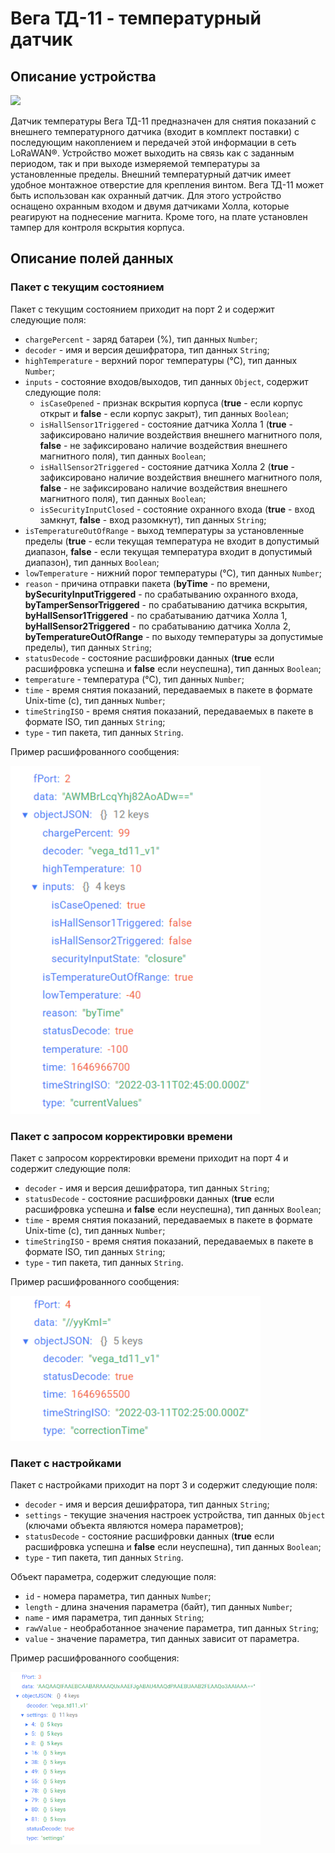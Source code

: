 # Вега ТД-11 - температурный датчик


## Описание устройства
<img src="https://iotvega.com/content/ru/si/td11/2.png" width="400" />

Датчик температуры Вега ТД-11 предназначен для снятия показаний с внешнего температурного датчика (входит в комплект поставки) с последующим накоплением и передачей этой информации в сеть LoRaWAN®. Устройство может выходить на связь как с заданным периодом, так и при выходе измеряемой температуры за установленные пределы. Внешний температурный датчик имеет удобное монтажное отверстие для крепления винтом.
Вега ТД-11 может быть использован как охранный датчик. Для этого устройство оснащено охранным входом и двумя датчиками Холла, которые реагируют на поднесение магнита. Кроме того, на плате установлен тампер для контроля вскрытия корпуса.


## Описание полей данных

### Пакет с текущим состоянием

Пакет с текущим состоянием приходит на порт 2 и содержит следующие поля:
- `chargePercent` - заряд батареи (%), тип данных `Number`;
- `decoder` - имя и версия дешифратора, тип данных `String`;
- `highTemperature` - верхний порог температуры (°С), тип данных `Number`;
- `inputs` - состояние входов/выходов, тип данных `Object`, содержит следующие поля:
    - `isCaseOpened` - признак вскрытия корпуса (**true** - если корпус открыт и **false** - если корпус закрыт), тип данных `Boolean`;
    - `isHallSensor1Triggered` - состояние датчика Холла 1 (**true** - зафиксировано наличие воздействия внешнего магнитного поля, **false** - не зафиксировано наличие воздействия внешнего магнитного поля), тип данных `Boolean`;
    - `isHallSensor2Triggered` - состояние датчика Холла 2 (**true** - зафиксировано наличие воздействия внешнего магнитного поля, **false** - не зафиксировано наличие воздействия внешнего магнитного поля), тип данных `Boolean`;
    - `isSecurityInputClosed` - состояние охранного входа (**true** - вход замкнут, **false** - вход разомкнут), тип данных `String`;
- `isTemperatureOutOfRange` - выход температуры за установленные пределы (**true** - если текущая температура не входит в допустимый диапазон, **false** - если текущая температура входит в допустимый диапазон), тип данных `Boolean`;
- `lowTemperature` - нижний порог температуры (°С), тип данных `Number`;
- `reason` - причина отправки пакета (**byTime** - по времени, **bySecurityInputTriggered** - по срабатыванию охранного входа, **byTamperSensorTriggered** - по срабатыванию датчика вскрытия, **byHallSensor1Triggered** - по срабатыванию датчика Холла 1, **byHallSensor2Triggered** - по срабатыванию датчика Холла 2, **byTemperatureOutOfRange** - по выходу температуры за допустимые пределы), тип данных `String`;
- `statusDecode` - состояние расшифровки данных (**true** если расшифровка успешна и **false** если неуспешна), тип данных `Boolean`;
- `temperature` - температура (°С), тип данных `Number`;
- `time` - время снятия показаний, передаваемых в пакете в формате Unix-time (с), тип данных `Number`;
- `timeStringISO` - время снятия показаний, передаваемых в пакете в формате ISO, тип данных `String`;
- `type` - тип пакета, тип данных `String`.

Пример расшифрованного сообщения:

<img src="images/port2Message.png" width="400" />


### Пакет с запросом корректировки времени

Пакет с запросом корректировки времени приходит на порт 4 и содержит следующие поля:
- `decoder` - имя и версия дешифратора, тип данных `String`;
- `statusDecode` - состояние расшифровки данных (**true** если расшифровка успешна и **false** если неуспешна), тип данных `Boolean`;
- `time` - время снятия показаний, передаваемых в пакете в формате Unix-time (с), тип данных `Number`;
- `timeStringISO` - время снятия показаний, передаваемых в пакете в формате ISO, тип данных `String`;
- `type` - тип пакета, тип данных `String`.

Пример расшифрованного сообщения:

<img src="images/port4Message.png" width="400" />


### Пакет с настройками

Пакет с настройками приходит на порт 3 и содержит следующие поля:
- `decoder` - имя и версия дешифратора, тип данных `String`;
- `settings` - текущие значения настроек устройства, тип данных `Object` (ключами объекта являются номера параметров);
- `statusDecode` - состояние расшифровки данных (**true** если расшифровка успешна и **false** если неуспешна), тип данных `Boolean`;
- `type` - тип пакета, тип данных `String`.

Объект параметра, содержит следующие поля:
- `id` - номера параметра, тип данных `Number`;
- `length` - длина значения параметра (байт), тип данных `Number`;
- `name` - имя параметра, тип данных `String`;
- `rawValue` - необработанное значение параметра, тип данных `String`;
- `value` - значение параметра, тип данных зависит от параметра.

Пример расшифрованного сообщения:

<img src="images/port3Message.png" width="400" />